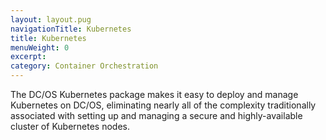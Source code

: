 ```yaml
---
layout: layout.pug
navigationTitle: Kubernetes
title: Kubernetes
menuWeight: 0
excerpt:
category: Container Orchestration
---
```


The DC/OS Kubernetes package makes it easy to deploy and manage Kubernetes on DC/OS, eliminating nearly all of the complexity traditionally associated with setting up and managing a secure and highly-available cluster of Kubernetes nodes.
